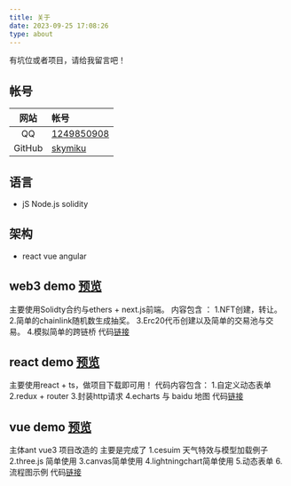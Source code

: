 ```yaml
---
title: 关于
date: 2023-09-25 17:08:26
type: about
---
```

有坑位或者项目，请给我留言吧！
## 帐号

|  网站  | 帐号                                                                      |
| :----: | :------------------------------------------------------------------------ |
|   QQ   | [1249850908](http://wpa.qq.com/msgrd?v=3&uin=1249850908&site=qq&menu=yes) |
| GitHub | [skymiku](https://github.com/Tianyi-miku.github)                          |

##  语言

-   jS  Node.js  solidity

## 架构
-   react vue angular
## web3 demo [预览](https://tianyi-miku.github.io/Tianyi-miku.github.io-web3demo/dashboard/mintNFT)
主要使用Solidty合约与ethers + next.js前端。
内容包含 ：
1.NFT创建，转让。
2.简单的chainlink随机数生成抽奖。
3.Erc20代币创建以及简单的交易池与交易。
4.模拟简单的跨链桥
代码[链接](https://github.com/Tianyi-miku/Tianyi-miku.github.io-web3demo/)
## react demo [预览](https://tianyi-miku.github.io/Tianyi-miku.github.io-reactdemo/)
主要使用react + ts，做项目下载即可用！
代码内容包含：
1.自定义动态表单
2.redux + router
3.封装http请求
4.echarts 与 baidu 地图
代码[链接](https://github.com/Tianyi-miku/Tianyi-miku.github.io-reactdemo/)
## vue demo [预览](https://tianyi-miku.github.io/Tianyi-miku.github.io-vuedemo/)
主体ant vue3 项目改造的
主要是完成了
1.cesuim 天气特效与模型加载例子
2.three.js 简单使用
3.canvas简单使用
4.lightningchart简单使用
5.动态表单
6.流程图示例
代码[链接](https://github.com/Tianyi-miku/Tianyi-miku.github.io-vuedemo/)